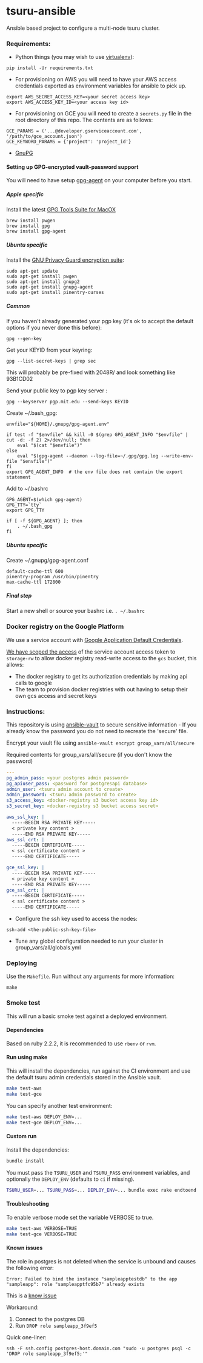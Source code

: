 # tsuru-ansible

Ansible based project to configure a multi-node tsuru cluster.

### Requirements:

* Python things (you may wish to use [virtualenv](https://virtualenv.pypa.io/en/latest/)):
```
pip install -Ur requirements.txt
```

* For provisioning on AWS you will need to have your AWS access credentials exported as environment variables for ansible to pick up.
```
export AWS_SECRET_ACCESS_KEY=<your secret access key>
export AWS_ACCESS_KEY_ID=<your access key id>
```

* For provisioning on GCE you will need to create a `secrets.py` file in the
root directory of this repo. The contents are as follows:
```
GCE_PARAMS = ('...@developer.gserviceaccount.com', '/path/to/gce_account.json')
GCE_KEYWORD_PARAMS = {'project': 'project_id'}
```


* [GnuPG](#setting-up-gpg-encrypted-vault-password-support)

#### Setting up GPG-encrypted vault-password support

You will need to have setup [gpg-agent](https://www.gnupg.org/) on your computer before you start.

##### Apple specific

Install the latest [GPG Tools Suite for MacOX](https://gpgtools.org/)

```
brew install pwgen
brew install gpg
brew install gpg-agent
```

##### Ubuntu specific

Install the [GNU Privacy Guard encryption suite](https://www.gnupg.org/):

```
sudo apt-get update
sudo apt-get install pwgen
sudo apt-get install gnupg2
sudo apt-get install gnupg-agent
sudo apt-get install pinentry-curses
```

##### Common

If you haven't already generated your pgp key (it's ok to accept the default options if you never done this before):

```
gpg --gen-key
```

Get your KEYID from your keyring:

```
gpg --list-secret-keys | grep sec
```

This will probably be pre-fixed with 2048R/ and look something like 93B1CD02

Send your public key to pgp key server :

```
gpg --keyserver pgp.mit.edu --send-keys KEYID
```


Create ~/.bash_gpg:

```
envfile="${HOME}/.gnupg/gpg-agent.env"

if test -f "$envfile" && kill -0 $(grep GPG_AGENT_INFO "$envfile" | cut -d: -f 2) 2>/dev/null; then
    eval "$(cat "$envfile")"
else
    eval "$(gpg-agent --daemon --log-file=~/.gpg/gpg.log --write-env-file "$envfile")"
fi
export GPG_AGENT_INFO  # the env file does not contain the export statement
```

Add to ~/.bashrc

```
GPG_AGENT=$(which gpg-agent)
GPG_TTY=`tty`
export GPG_TTY

if [ -f ${GPG_AGENT} ]; then
    . ~/.bash_gpg
fi
```

##### Ubuntu specific

Create ~/.gnupg/gpg-agent.conf

```
default-cache-ttl 600
pinentry-program /usr/bin/pinentry
max-cache-ttl 172800
```

##### Final step

Start a new shell or source your bashrc i.e. `. ~/.bashrc`

### Docker registry on the Google Platform

We use a service account with [Google Application Default Credentials](https://developers.google.com/identity/protocols/application-default-credentials).

[We have scoped the access](https://github.com/alphagov/tsuru-terraform/pull/62) of the service account access token to `storage-rw` to allow docker registry read-write access to the `gcs` bucket, this allows:

* The docker registry to get its authorization credentials by making api calls to google
* The team to provision docker registries with out having to setup their own gcs access and secret keys

### Instructions:

This repository is using [ansible-vault](https://docs.ansible.com/playbooks_vault.html) to secure sensitive information - If you already know the password you do not need to recreate the 'secure' file.

Encrypt your vault file using `ansible-vault encrypt group_vars/all/secure`

Required contents for group_vars/all/secure (if you don't know the password)

```yaml
---
pg_admin_pass: <your postgres admin password>
pg_apiuser_pass: <password for postgresapi database>
admin_user: <tsuru admin account to create>
admin_password: <tsuru admin password to create>
s3_access_key: <docker-registry s3 bucket access key id>
s3_secret_key: <docker-registry s3 bucket access secret>

aws_ssl_key: |
  -----BEGIN RSA PRIVATE KEY-----
  < private key content >
  -----END RSA PRIVATE KEY-----
aws_ssl_crt: |
  -----BEGIN CERTIFICATE-----
  < ssl certificate content >
  -----END CERTIFICATE-----

gce_ssl_key: |
  -----BEGIN RSA PRIVATE KEY-----
  < private key content >
  -----END RSA PRIVATE KEY-----
gce_ssl_crt: |
  -----BEGIN CERTIFICATE-----
  < ssl certificate content >
  -----END CERTIFICATE-----
```

* Configure the ssh key used to access the nodes:
```{r, engine='bash'}
ssh-add <the-public-ssh-key-file>
```
* Tune any global configuration needed to run your cluster in group_vars/all/globals.yml

### Deploying

Use the `Makefile`. Run without any arguments for more information:
```
make
```

### Smoke test

This will run a basic smoke test against a deployed environment.

#### Dependencies

Based on ruby 2.2.2, it is recommended to use `rbenv` or `rvm`.

#### Run using make
This will install the dependencies, run against the CI environment and use the default tsuru admin credentials stored in the Ansible vault.
```bash
make test-aws
make test-gce
```

You can specify another test environment:
```bash
make test-aws DEPLOY_ENV=...
make test-gce DEPLOY_ENV=...
```

#### Custom run

Install the dependencies:
```bash
bundle install
```

You must pass the `TSURU_USER` and `TSURU_PASS` environment variables, and
optionally the `DEPLOY_ENV` (defaults to `ci` if missing).

```bash
TSURU_USER=... TSURU_PASS=... DEPLOY_ENV=... bundle exec rake endtoend:all
```

#### Troubleshooting

To enable verbose mode set the variable VERBOSE to true.
```bash
make test-aws VERBOSE=TRUE
make test-gce VERBOSE=TRUE
```

#### Known issues

The role in postgres is not deleted when the service is unbound and causes the following error:
```
Error: Failed to bind the instance "sampleapptestdb" to the app "sampleapp": role "sampleapptfc95b7" already exists
```

This is a [know issue](https://github.com/tsuru/postgres-api/issues/1)

Workaround:

 1. Connect to the postgres DB
 2. Run `DROP role sampleapp_3f9ef5`

Quick one-liner:

```
ssh -F ssh.config postgres-host.domain.com "sudo -u postgres psql -c 'DROP role sampleapp_3f9ef5;'"
```
